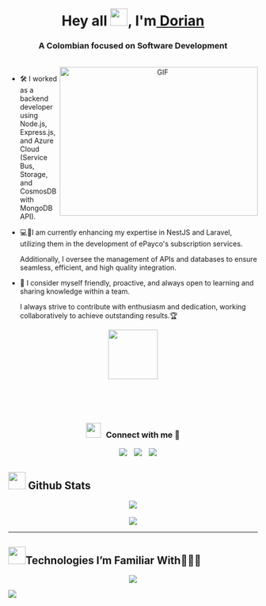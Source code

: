 <h1 align="center">Hey all <img src="https://media.giphy.com/media/hvRJCLFzcasrR4ia7z/giphy.gif" width="35">,
I'm<a href="https://github.com/D-Lorz" target="blank"> Dorian</a></h1>
<h3 align="center">A Colombian focused on Software Development</h3>

</br>

<a target="_blank" align="center">
  <img align="right" top="500" height="300" width="400" alt="GIF" src="https://media.giphy.com/media/SWoSkN6DxTszqIKEqv/giphy.gif">
</a>

- 🛠️ I worked as a backend developer using Node.js, Express.js, and Azure Cloud (Service Bus, Storage, and CosmosDB with MongoDB API).

- 💻🔧I am currently enhancing my expertise in NestJS and Laravel, utilizing them in the development of ePayco's subscription services.

    Additionally, I oversee the management of APIs and databases to ensure seamless, efficient, and high quality integration.

- 🤝 I consider myself friendly, proactive, and always open to learning and sharing knowledge within a team.

    I always strive to contribute with enthusiasm and dedication, working collaboratively to achieve outstanding results.🏆


<div align="center" ><img src = "https://media0.giphy.com/media/KDDpcKigbfFpnejZs6/giphy.gif?cid=ecf05e47oy6f4zjs8g1qoiystc56cu7r9tb8a1fe76e05oty&rid=giphy.gif" width = 100px></div>

<br/><br/><br/>
<h3 align="center" > <img src="https://media.giphy.com/media/iY8CRBdQXODJSCERIr/giphy.gif" width="30" height="30" style="margin-right: 10px;">Connect with me 🤝 </h3>

<p align="center">

 <div align="center"  class="icons-social" style="margin-left: 10px;">
    <a style="margin-left: 10px;"  target="_blank" href="https://www.linkedin.com/in/dorian-lorz/">
		<img src="https://img.icons8.com/doodle/40/000000/linkedin--v2.png"></a>
    <a style="margin-left: 10px;" target="_blank" href="https://github.com/D-Lorz">
	<img src="https://img.icons8.com/doodle/40/000000/github--v1.png"></a>
	<a style="margin-left: 10px;" target="_blank" href="https://x.com/Dalorz_W">
		<img src="https://img.icons8.com/doodle/1x/twitter-squared--v2.png" ></a>
  </div>
  
</p>

## <img src="https://media.giphy.com/media/iY8CRBdQXODJSCERIr/giphy.gif" width="35"><b> Github Stats </b>

<div align="center">
  <img src="https://github-readme-stats.vercel.app/api?username=D-Lorz&theme=blueberry&hide_border=false&include_all_commits=false&count_private=false" />
  <br/>
  <br/>
  
  <img src="https://github-readme-stats.vercel.app/api/top-langs/?username=D-Lorz&theme=blueberry&hide_border=false&include_all_commits=false&count_private=false&layout=compact" />
</div>

---

##  <img src="https://media.giphy.com/media/iY8CRBdQXODJSCERIr/giphy.gif" width="35"><b>Technologies I’m Familiar With👨🏻‍💻 </b>

<!--tech stack icons-->
<p align="center">
  <a href="https://skillicons.dev">
    <img src="https://skillicons.dev/icons?i=git,azure,docker,postgres,prisma,mysql,mongodb,js,npm,pnpm,yarn,bun,nodejs,express,typescript,nestjs,react,solidity,md,postman,tailwind,bootstrap,vscode,notion,wordpress,supabase,replit,anaconda,php,laravel" />
  </a>
</p>


<!--horizontal divider(gradiant)-->
<img src="https://user-images.githubusercontent.com/73097560/115834477-dbab4500-a447-11eb-908a-139a6edaec5c.gif">
